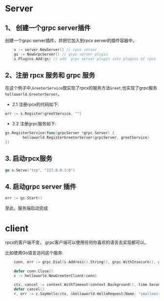 # Server


## 1、 创建一个grpc server插件

创建一个grpc server插件，并把它加入到rpcx server的插件容器中。

```go
	s := server.NewServer() // rpcx server
	gs := NewGrpcServer() // grpc server plugin
	s.Plugins.Add(gs) // add  grpc server plugin into plugins of rpcx
```

## 2、注册 rpcx 服务和 grpc 服务

在这个例子中,`GreeterService`既实现了rpcx的服务方法`Greet`,也实现了grpc服务`helloworld.GreeterServer`。

* 2.1 注册rpcx的代码如下:

```go
err := s.Register(greetService, "")
```

* 2.2 注册grpc服务如下:

```go
gs.RegisterService(func(grpcServer *grpc.Server) {
		helloworld.RegisterGreeterServer(grpcServer, greetService)
})
```

## 3. 启动rpcx服务

```go
go s.Serve("tcp", "127.0.0.1:0")
```


## 4. 启动grpc server 插件

```go
err := gs.Start()
```

至此，服务端启动完成


# client

rpcx的客户端不变， grpc客户端可以使用任何你喜欢的语言去实现都可以。

比如使用Go语言访问这个服务:

```go
    conn, err := grpc.Dial(s.Address().String(), grpc.WithInsecure(), grpc.WithTimeout(time.Second))
	
	defer conn.Close()
	c := helloworld.NewGreeterClient(conn)

	ctx, cancel := context.WithTimeout(context.Background(), time.Second)
	defer cancel()
	r, err := c.SayHello(ctx, &helloworld.HelloRequest{Name: "smallnest"})
```